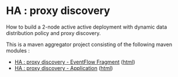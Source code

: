 # HA : proxy discovery

How to build a 2-node active active deployment with dynamic data distribution policy and proxy discovery.

This is a maven aggregator project consisting of the following maven modules :

* [HA : proxy discovery - EventFlow Fragment](pd-2node-ef/src/site/markdown/index.md) ([html](https://plord12.github.io/samples/10.4.0/highavailability/pd-2node/pd-2node-ef/))
* [HA : proxy discovery - Application](pd-2node-app/src/site/markdown/index.md) ([html](https://plord12.github.io/samples/10.4.0/highavailability/pd-2node/pd-2node-app/))
